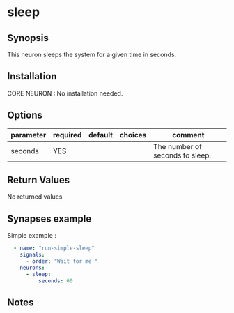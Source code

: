 # sleep

## Synopsis

This neuron sleeps the system for a given time in seconds.

## Installation

CORE NEURON : No installation needed.  

## Options

| parameter | required | default | choices | comment                         |
|-----------|----------|---------|---------|---------------------------------|
| seconds   | YES      |         |         | The number of seconds to sleep. |

## Return Values

No returned values

## Synapses example

Simple example : 

```yml
  - name: "run-simple-sleep"
    signals:
      - order: "Wait for me "
    neurons:
      - sleep:
          seconds: 60
```


## Notes

